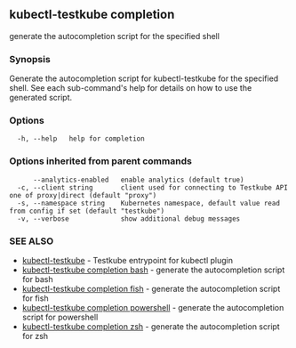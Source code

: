 ## kubectl-testkube completion

generate the autocompletion script for the specified shell

### Synopsis


Generate the autocompletion script for kubectl-testkube for the specified shell.
See each sub-command's help for details on how to use the generated script.


### Options

```
  -h, --help   help for completion
```

### Options inherited from parent commands

```
      --analytics-enabled   enable analytics (default true)
  -c, --client string       client used for connecting to Testkube API one of proxy|direct (default "proxy")
  -s, --namespace string    Kubernetes namespace, default value read from config if set (default "testkube")
  -v, --verbose             show additional debug messages
```

### SEE ALSO

* [kubectl-testkube](kubectl-testkube.md)	 - Testkube entrypoint for kubectl plugin
* [kubectl-testkube completion bash](kubectl-testkube_completion_bash.md)	 - generate the autocompletion script for bash
* [kubectl-testkube completion fish](kubectl-testkube_completion_fish.md)	 - generate the autocompletion script for fish
* [kubectl-testkube completion powershell](kubectl-testkube_completion_powershell.md)	 - generate the autocompletion script for powershell
* [kubectl-testkube completion zsh](kubectl-testkube_completion_zsh.md)	 - generate the autocompletion script for zsh

